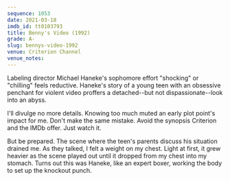 ```yaml
---
sequence: 1053
date: 2021-03-18
imdb_id: tt0103793
title: Benny's Video (1992)
grade: A-
slug: bennys-video-1992
venue: Criterion Channel
venue_notes:
---
```


Labeling director Michael Haneke's sophomore effort "shocking" or "chilling" feels reductive. Haneke's story of a young teen with an obsessive penchant for violent video proffers a detached--but not dispassionate--look into an abyss.

<!-- end -->

I'll divulge no more details. Knowing too much muted an early plot point's impact for me. Don't make the same mistake. Avoid the synopsis Criterion and the IMDb offer. Just watch it.

But be prepared. The scene where the teen's parents discuss his situation drained me. As they talked, I felt a weight on my chest. Light at first, it grew heavier as the scene played out until it dropped from my chest into my stomach. Turns out this was Haneke, like an expert boxer, working the body to set up the knockout punch.